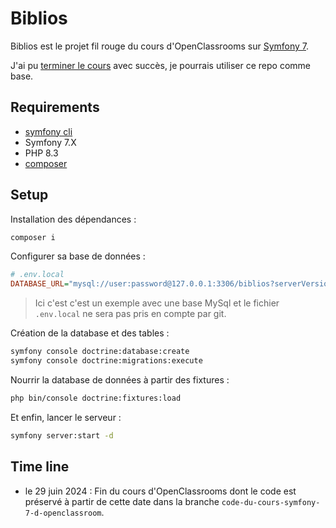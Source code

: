 # Biblios

Biblios est le projet fil rouge du cours d'OpenClassrooms sur [Symfony 7](https://openclassrooms.com/fr/courses/8264046-construisez-un-site-web-a-laide-du-framework-symfony-7).

J'ai pu [terminer le cours](#time-line) avec succès, je pourrais utiliser ce repo comme base.

## Requirements

- [symfony cli](https://symfony.com/download)
- Symfony 7.X
- PHP 8.3
- [composer](https://getcomposer.org/download/)

## Setup

Installation des dépendances :

```bash
composer i
```

Configurer sa base de données :

```ini
# .env.local
DATABASE_URL="mysql://user:password@127.0.0.1:3306/biblios?serverVersion=8.0&charset=utf8"
```

> Ici c'est c'est un exemple avec une base MySql et le fichier `.env.local` ne sera pas pris en compte par git.

Création de la database et des tables :

```bash
symfony console doctrine:database:create
symfony console doctrine:migrations:execute
```

Nourrir la database de données à partir des fixtures :

```bash
php bin/console doctrine:fixtures:load
```

Et enfin, lancer le serveur :

```bash
symfony server:start -d
```

## Time line

- le 29 juin 2024 : Fin du cours d'OpenClassrooms dont le code est préservé à partir de cette date dans la branche `code-du-cours-symfony-7-d-openclassroom`.
